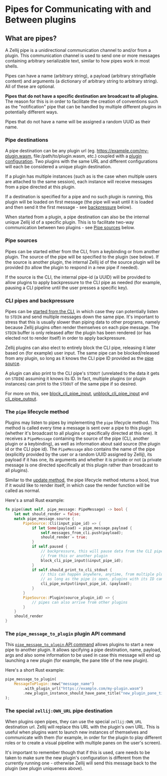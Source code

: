 # Pipes for Communicating with and Between plugins
## What are pipes?
A Zellij pipe is a unidirectional communication channel to and/or from a plugin. This communication channel is used to send one or more messages containing arbitrary serializable text, similar to how pipes work in most shells.

Pipes can have a name (arbitrary string), a payload (arbitrary stringifiable content) and arguments (a dictionary of arbitrary string to arbitrary string). All of these are optional.

**Pipes that do not have a specific destination are broadcast to all plugins.** The reason for this is in order to facilitate the creation of conventions such as the "notification" pipe that can be handled by multiple different plugins in potentially different ways.

Pipes that do not have a name will be assigned a random UUID as their name.

### Pipe destinations
A pipe destination can be any plugin url (eg. https://example.com/my-plugin.wasm, file:/path/to/plugin.wasm, etc.) coupled with a [plugin configuration](./plugin-api-configuration.md). Two plugins with the same URL and different configurations will each be considered a unique plugin destination.

If a plugin has multiple instances (such as is the case when multiple users are attached to the same session), each instance will receive messages from a pipe directed at this plugin.

If a destination is specified for a pipe and no such plugin is running, this plugin will be loaded on first message (the pipe will wait until it is loaded and then send it the first message - see [backpressure](#cli-pipes-and-backpressure) below).

When started from a plugin, a pipe destination can also be the internal unique Zellij id of a specific plugin. This is to facilitate two-way communication between two plugins - see [Pipe sources](#pipe-sources) below.

### Pipe sources
Pipes can be started either from the CLI, from a keybinding or from another plugin. The source of the pipe will be specified to the plugin (see below). If the source is another plugin, the internal Zellij id of the source plugin will be provided (to allow the plugin to respond in a new pipe if needed).

If the source is the CLI, the internal pipe-id (a UUID) will be provided to allow plugins to apply backpressure to the CLI pipe as needed (for example, pausing a CLI pipeline until the user presses a specific key).

### CLI pipes and backpressure
Pipes can be [started from the CLI](./zellij-pipe.md), in which case they can potentially listen to `STDIN` and send multiple messages down the same pipe. It's important to stress that this is usually slower than piping data to other programs, namely because Zellij plugins often render themselves on each pipe message. The `STDIN` buffer is only released after the plugin has been rendered (or has elected not to render itself) in order to apply backpressure.

Zellij plugins can also elect to entirely block the CLI pipe, releasing it later based on (for example) user input. The same pipe can be blocked/released from any plugin, so long as it knows the CLI pipe ID provided as the [pipe source](#pipe-sources).

A plugin can also print to the CLI pipe's `STDOUT` (unrelated to the data it gets on `STDIN`) assuming it knows its ID. In fact, multiple plugins (or plugin instances) can print to the `STDOUT` of the same pipe if so desired.

For more on this, see [block_cli_pipe_input](./plugin-api-commands.md#block_cli_pipe_input), [unblock_cli_pipe_input](./plugin-api-commands.md#unblock_cli_pipe_input) and [cli_pipe_output](./plugin-api-commands.md#cli_pipe_output).

### The `pipe` lifecycle method
Plugins may listen to pipes by implementing the `pipe` lifecycle method. This method is called every time a message is sent over a pipe to this plugin (whether it's broadcast to all plugins or specifically directed at this one). It receives a `PipeMessage` containing the source of the pipe (CLI, another plugin or a keybinding), as well as information about said source (the plugin id or the CLI pipe id). The `PipeMessage` also contains the name of the pipe (explicitly provided by the user or a random UUID assigned by Zellij), its payload if it has one, its arguments and whether it is private or not (a private message is one directed specifically at this plugin rather than broadcast to all plugins).

Similar to the [update method](./plugin-lifecycle.md#update), the pipe lifecycle method returns a bool, true if it would like to render itself, in which case the render function will be called as normal.

Here's a small Rust example:
```rust
fn pipe(&mut self, pipe_message: PipeMessage) -> bool {
    let mut should_render = false;
    match pipe_message.source {
        PipeSource::Cli(input_pipe_id) => {
            if let Some(payload) = pipe_message.payload {
                self.messages_from_cli.push(payload);
                should_render = true;
            }
            if self.paused {
                // backpressure, this will pause data from the CLI pipeline until the unblock_cli_pipe_input method will be called for this id
                // from this or another plugin
                block_cli_pipe_input(&input_pipe_id);
            }
            if self.should_print_to_cli_stdout {
                // this can happen anywhere, anytime, from multiple plugins and is not tied to data from STDIN
                // as long as the pipe is open, plugins with its ID can print arbitrary data to its STDOUT side, even if the input side is blocked
                cli_pipe_output(input_pipe_id, &payload);
            }
        }
        PipeSource::Plugin(source_plugin_id) => {
            // pipes can also arrive from other plugins
        }
    }
    should_render
}
```

### The `pipe_message_to_plugin` plugin API command
This [`pipe_message_to_plugin` API command](./plugin-api-commands.md#pipe_message_to_plugin) allows plugins to start a new pipe to another plugin. It allows spcifying a pipe destination, name, payload, args and also some information to be used in case this message will end up launching a new plugin (for example, the pane title of the new plugin).

Here's a short Rust example:
```rust
pipe_message_to_plugin(
    MessageToPlugin::new("message_name")
        .with_plugin_url("https://example.com/my-plugin.wasm")
        .new_plugin_instance_should_have_pane_title("new_plugin_pane_title")
);
```
### The special `zellij:OWN_URL` pipe destination
When plugins open pipes, they can use the special `zellij:OWN_URL` destination url. Zellij will replace this URL with the plugin's own URL. This is useful when plugins want to launch new instances of themselves and communicate with them (for example, in order for the plugin to play different roles or to create a visual pipeline with multiple panes on the user's screen).

It's important to remember though that if this is used, care needs to be taken to make sure the new plugin's configuration is different from the currently running one - otherwise Zellij will send this message back to the plugin (see plugin uniqueness above).
